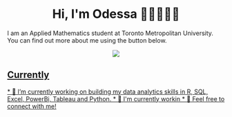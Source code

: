 <h1 align="center"fds>Hi, I'm Odessa 👋🏾👩🏾‍💻 </h1>

I am an Applied Mathematics student at Toronto Metropolitan University. You can find out more about me using the button below.
<p float="left" align = "center">
  <a href="https://www.linkedin.com/in/odessa-zang/"><img src="https://img.shields.io/badge/LinkedIn-0077B5?style=for-the-badge&logo=linkedin&logoColor=white"/>

<h2>Currently</h2>
* 🌱 I’m currently working on building my data analytics skills in R, SQL, Excel, PowerBi, Tableau and Python.
* 🌱 I'm currently workin
* 🌱 Feel free to connect with me! 
